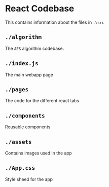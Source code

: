 # React Codebase

This contains information about the files in `.\src`

## `./algorithm`
The `AES` algorithm codebase.

## `./index.js` 
The main webapp page

## `./pages`
The code for the different react tabs

## `./components`
Reusable components

## `./assets`
Contains images used in the app

## `./App.css`
Style sheed for the app